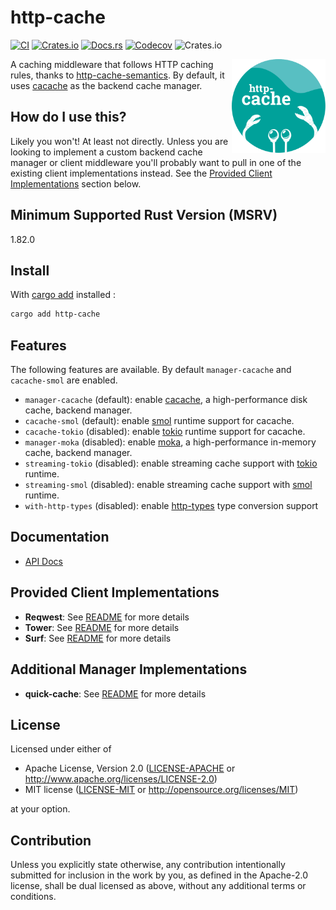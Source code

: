 # http-cache

[![CI](https://img.shields.io/github/actions/workflow/status/06chaynes/http-cache/http-cache.yml?label=CI&style=for-the-badge)](https://github.com/06chaynes/http-cache/actions/workflows/http-cache.yml)
[![Crates.io](https://img.shields.io/crates/v/http-cache?style=for-the-badge)](https://crates.io/crates/http-cache)
[![Docs.rs](https://img.shields.io/docsrs/http-cache?style=for-the-badge)](https://docs.rs/http-cache)
[![Codecov](https://img.shields.io/codecov/c/github/06chaynes/http-cache?style=for-the-badge)](https://app.codecov.io/gh/06chaynes/http-cache)
![Crates.io](https://img.shields.io/crates/l/http-cache?style=for-the-badge)

<img class="logo" align="right" src="https://raw.githubusercontent.com/06chaynes/http-cache/main/.assets/images/http-cache_logo_bluegreen.svg" height="150px" alt="the http-cache logo">

A caching middleware that follows HTTP caching rules,
thanks to [http-cache-semantics](https://github.com/kornelski/rusty-http-cache-semantics).
By default, it uses [cacache](https://github.com/zkat/cacache-rs) as the backend cache manager.

## How do I use this?

Likely you won't! At least not directly. Unless you are looking to implement a custom backend cache manager
or client middleware you'll probably want to pull in one of the existing client implementations instead.
See the [Provided Client Implementations](#provided-client-implementations) section below.

## Minimum Supported Rust Version (MSRV)

1.82.0

## Install

With [cargo add](https://github.com/killercup/cargo-edit#Installation) installed :

```sh
cargo add http-cache
```

## Features

The following features are available. By default `manager-cacache` and `cacache-smol` are enabled.

- `manager-cacache` (default): enable [cacache](https://github.com/zkat/cacache-rs), a high-performance disk cache, backend manager.
- `cacache-smol` (default): enable [smol](https://github.com/smol-rs/smol) runtime support for cacache.
- `cacache-tokio` (disabled): enable [tokio](https://github.com/tokio-rs/tokio) runtime support for cacache.
- `manager-moka` (disabled): enable [moka](https://github.com/moka-rs/moka), a high-performance in-memory cache, backend manager.
- `streaming-tokio` (disabled): enable streaming cache support with [tokio](https://github.com/tokio-rs/tokio) runtime.
- `streaming-smol` (disabled): enable streaming cache support with [smol](https://github.com/smol-rs/smol) runtime.
- `with-http-types` (disabled): enable [http-types](https://github.com/http-rs/http-types) type conversion support

## Documentation

- [API Docs](https://docs.rs/http-cache)

## Provided Client Implementations

- **Reqwest**: See [README](https://github.com/06chaynes/http-cache/blob/main/http-cache-reqwest/README.md) for more details
- **Tower**: See [README](https://github.com/06chaynes/http-cache/blob/main/http-cache-tower/README.md) for more details
- **Surf**: See [README](https://github.com/06chaynes/http-cache/blob/main/http-cache-surf/README.md) for more details

## Additional Manager Implementations

- **quick-cache**: See [README](https://github.com/06chaynes/http-cache/blob/main/http-cache-quickcache/README.md) for more details

## License

Licensed under either of

- Apache License, Version 2.0
  ([LICENSE-APACHE](https://github.com/06chaynes/http-cache/blob/main/LICENSE-APACHE) or <http://www.apache.org/licenses/LICENSE-2.0>)
- MIT license
  ([LICENSE-MIT](https://github.com/06chaynes/http-cache/blob/main/LICENSE-MIT) or <http://opensource.org/licenses/MIT>)

at your option.

## Contribution

Unless you explicitly state otherwise, any contribution intentionally submitted
for inclusion in the work by you, as defined in the Apache-2.0 license, shall be
dual licensed as above, without any additional terms or conditions.
